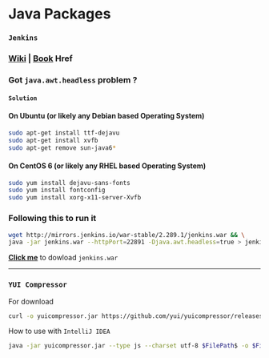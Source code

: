 # Java Packages
### `Jenkins`
### [Wiki](https://wiki.jenkins.io)&nbsp;|&nbsp;[Book](https://www.jenkins.io/doc/book) Href
### **Got `java.awt.headless` problem ?**
#### `Solution`
#### On Ubuntu (or likely any Debian based Operating System)
``` bash
sudo apt-get install ttf-dejavu
sudo apt-get install xvfb
sudo apt-get remove sun-java6*
```
#### On CentOS 6 (or likely any RHEL based Operating System)
``` bash
sudo yum install dejavu-sans-fonts
sudo yum install fontconfig
sudo yum install xorg-x11-server-Xvfb
```
### Following this to run it
``` bash
wget http://mirrors.jenkins.io/war-stable/2.289.1/jenkins.war && \
java -jar jenkins.war --httpPort=22891 -Djava.awt.headless=true > jenkins_2.289.1.log 2>&1 &
```
**[Click me](http://mirrors.jenkins.io/war-stable/2.277.1/jenkins.war)** to dowload `jenkins.war`
***
### `YUI Compressor`
For download
``` bash
curl -o yuicompressor.jar https://github.com/yui/yuicompressor/releases/download/v2.4.8/yuicompressor-2.4.8.jar
```
How to use with `IntelliJ IDEA`
``` bash
java -jar yuicompressor.jar --type js --charset utf-8 $FilePath$ -o $FileNameWithoutExtension$.min.js $FileDir$
```
